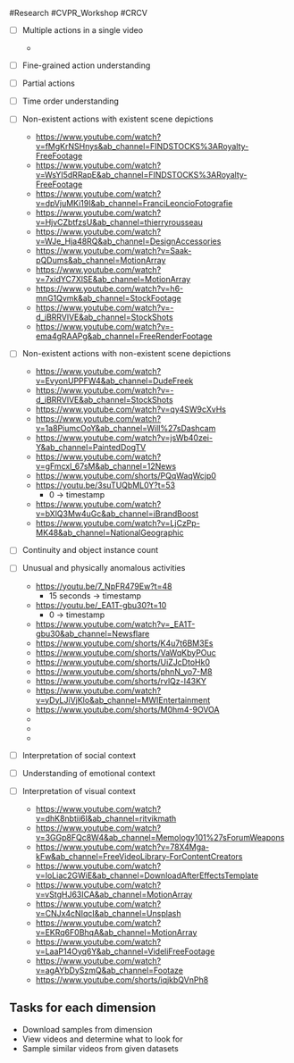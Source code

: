 #Research #CVPR_Workshop #CRCV

- [ ] Multiple actions in a single video   

	- 
- [ ] Fine-grained action understanding  
- [ ] Partial actions  
- [ ] Time order understanding  
- [ ] Non-existent actions with existent scene depictions  
	- https://www.youtube.com/watch?v=fMgKrNSHnys&ab_channel=FINDSTOCKS%3ARoyalty-FreeFootage
	- https://www.youtube.com/watch?v=WsYI5dRRapE&ab_channel=FINDSTOCKS%3ARoyalty-FreeFootage
	- https://www.youtube.com/watch?v=dpVjuMKi19I&ab_channel=FranciLeoncioFotografie
	- https://www.youtube.com/watch?v=HjvCZbtfzsU&ab_channel=thierryrousseau
	- https://www.youtube.com/watch?v=WJe_Hja48RQ&ab_channel=DesignAccessories
	- https://www.youtube.com/watch?v=Saak-pQDums&ab_channel=MotionArray
	- https://www.youtube.com/watch?v=7xidYC7XlSE&ab_channel=MotionArray
	- https://www.youtube.com/watch?v=h6-mnG1Qvmk&ab_channel=StockFootage
	- https://www.youtube.com/watch?v=-d_iBRRVlVE&ab_channel=StockShots
	- https://www.youtube.com/watch?v=-ema4gRAAPg&ab_channel=FreeRenderFootage
- [ ] Non-existent actions with non-existent scene depictions  
	- https://www.youtube.com/watch?v=EvyonUPPFW4&ab_channel=DudeFreek
	- https://www.youtube.com/watch?v=-d_iBRRVlVE&ab_channel=StockShots
	- https://www.youtube.com/watch?v=qy4SW9cXvHs
	- https://www.youtube.com/watch?v=1a8PiumcOoY&ab_channel=Will%27sDashcam
	- https://www.youtube.com/watch?v=jsWb40zei-Y&ab_channel=PaintedDogTV
	- https://www.youtube.com/watch?v=gFmcxl_67sM&ab_channel=12News
	- https://www.youtube.com/shorts/PQqWaqWcjp0
	- https://youtu.be/3suTUQbML0Y?t=53
		- 0 -> timestamp
	- https://www.youtube.com/watch?v=bXlQ3Mw4uGc&ab_channel=iBrandBoost
	- https://www.youtube.com/watch?v=LjCzPp-MK48&ab_channel=NationalGeographic
- [ ] Continuity and object instance count  
- [ ] Unusual and physically anomalous activities  
	- https://youtu.be/7_NpFR479Ew?t=48
		- 15 seconds -> timestamp
	- https://youtu.be/_EA1T-gbu30?t=10
		- 0 -> timestamp
	-  https://www.youtube.com/watch?v=_EA1T-gbu30&ab_channel=Newsflare
	- https://www.youtube.com/shorts/K4u7t6BM3Es
	- https://www.youtube.com/shorts/VaWqKbyPOuc
	- https://www.youtube.com/shorts/UiZJcDtoHk0
	- https://www.youtube.com/shorts/phnN_yo7-M8
	- https://www.youtube.com/shorts/rvlQz-I43KY
	- https://www.youtube.com/watch?v=yDyLJiVjKIo&ab_channel=MWIEntertainment
	- https://www.youtube.com/shorts/M0hm4-9OVOA
	- 
	- 
	- 
- [ ] Interpretation of social context  
- [ ] Understanding of emotional context  
- [ ] Interpretation of visual context  
	- https://www.youtube.com/watch?v=dhK8nbtii6I&ab_channel=ritvikmath 
	- https://www.youtube.com/watch?v=3GGp8FQc8W4&ab_channel=Memology101%27sForumWeapons
	- https://www.youtube.com/watch?v=78X4Mga-kFw&ab_channel=FreeVideoLibrary-ForContentCreators
	- https://www.youtube.com/watch?v=IoLiac2GWiE&ab_channel=DownloadAfterEffectsTemplate
	- https://www.youtube.com/watch?v=vStgHJ63ICA&ab_channel=MotionArray
	- https://www.youtube.com/watch?v=CNJx4cNIqcI&ab_channel=Unsplash
	- https://www.youtube.com/watch?v=EKRq6F0BhqA&ab_channel=MotionArray
	- https://www.youtube.com/watch?v=LaaP14Oyq6Y&ab_channel=VideliFreeFootage
	- https://www.youtube.com/watch?v=agAYbDySzmQ&ab_channel=Footaze
	- https://www.youtube.com/shorts/iqjkbQVnPh8

## Tasks for each dimension
- Download samples from dimension
- View videos and determine what to look for
- Sample similar videos from given datasets